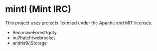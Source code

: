 mintI (Mint IRC)
=====

This project uses projects licensed under the Apache and MIT licenses.

* RecursiveForest/goty
* nu7hatch/webrocket
* andris9/jStorage
